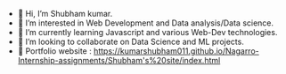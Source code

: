 - 👋 Hi, I’m Shubham kumar.
- 👀 I’m interested in Web Development and Data analysis/Data science.
- 🌱 I’m currently learning Javascript and various Web-Dev technologies.
- 💞️ I’m looking to collaborate on Data Science and ML projects.
- 💼 Portfolio website : https://kumarshubham011.github.io/Nagarro-Internship-assignments/Shubham's%20site/index.html

<!---
kumarshubham011/kumarshubham011 is a ✨ special ✨ repository because its `README.md` (this file) appears on your GitHub profile.
You can click the Preview link to take a look at your changes.
--->
